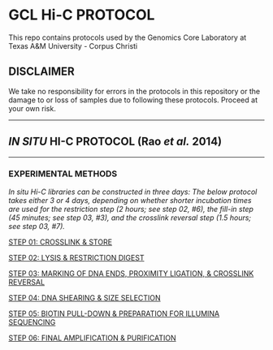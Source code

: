 # GCL Hi-C PROTOCOL

This repo contains protocols used by the Genomics Core Laboratory at Texas A&M University - Corpus Christi

## DISCLAIMER
We take no responsibility for errors in the protocols in this repository or the damage to or loss of samples due to following these protocols.  Proceed at your own risk.

---
## _IN SITU_ HI-C PROTOCOL (Rao _et al._ 2014)
---

### EXPERIMENTAL METHODS

 _In situ Hi-C libraries can be constructed in three days: The below protocol takes either 3 or 4 days, depending on whether shorter incubation times are used for the restriction step (2 hours; see step 02, #6), the fill-in step (45 minutes; see step 03, #3), and the crosslink reversal step (1.5 hours; see step 03, #7)._
 
[STEP 01: CROSSLINK & STORE ](https://github.com/tamucc-gcl/lab_protocols/blob/1d2f2d9ebb4f15198dcb03996fd022bf19280fa1/hic_01_crosslink_store.md)

[STEP 02: LYSIS & RESTRICTION DIGEST](https://github.com/tamucc-gcl/lab_protocols/blob/9b69f4c76d2c6fe68329150afb9fbf63f36874b9/hic_02_lysis_restrictiondigest.md)

[STEP 03: MARKING OF DNA ENDS, PROXIMITY LIGATION, & CROSSLINK REVERSAL](https://github.com/tamucc-gcl/lab_protocols/blob/9b69f4c76d2c6fe68329150afb9fbf63f36874b9/hic_03_markingDNA_crosslinkreversal.md)

[STEP 04: DNA SHEARING & SIZE SELECTION](https://github.com/tamucc-gcl/lab_protocols/blob/9b69f4c76d2c6fe68329150afb9fbf63f36874b9/hic_04_DNAshearing_sizeselection.md)

[STEP 05: BIOTIN PULL-DOWN & PREPARATION FOR ILLUMINA SEQUENCING](https://github.com/tamucc-gcl/lab_protocols/blob/9b69f4c76d2c6fe68329150afb9fbf63f36874b9/hic_05_biotinpulldown_sequencingprep.md)

[STEP 06: FINAL AMPLIFICATION & PURIFICATION](https://github.com/tamucc-gcl/lab_protocols/blob/9b69f4c76d2c6fe68329150afb9fbf63f36874b9/hic_06_finalamplification_purification.md)
        
